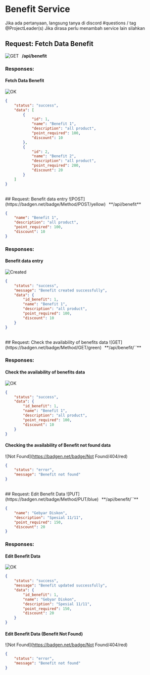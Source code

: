 # Benefit Service
Jika ada pertanyaan, langsung tanya di discord #questions / tag @ProjectLeader(s)
Jika dirasa perlu menambah service lain silahkan
## Request: Fetch Data Benefit
![GET](https://badgen.net/badge/Method/GET/green)<span style="padding:10px">**/api/benefit**</span>


### Responses:
#### Fetch Data Benefit
![OK](https://badgen.net/badge/OK/200/green)
```json
{
    "status": "success",
    "data": [
        {
            "id": 1,
            "name": "Benefit 1",
            "description": "all product",
            "point_required": 100,
            "discount": 10
        },
        {
            "id": 2,
            "name": "Benefit 2",
            "description": "all product",
            "point_required": 200,
            "discount": 20
        }
    ]
}
```

<br>
## Request: Benefit data entry
![POST](https://badgen.net/badge/Method/POST/yellow)<span style="padding:10px">**/api/benefit**</span>

```json
{
    "name": "Benefit 1",
    "description": "all product",
    "point_required": 100,
    "discount": 10
}
```

### Responses:
#### Benefit data entry
![Created](https://badgen.net/badge/Created/201/green)
```json
{
    "status": "success",
    "message": "Benefit created successfully",
    "data": {
        "id_benefit": 1,
        "name": "Benefit 1",
        "description": "all product",
        "point_required": 100,
        "discount": 10
    }
}
```

<br>
## Request: Check the availability of benefits data
![GET](https://badgen.net/badge/Method/GET/green)<span style="padding:10px">**/api/benefit/`<int:benefit_id>`**</span>


### Responses:
#### Check the availability of benefits data
![OK](https://badgen.net/badge/OK/200/green)
```json
{
    "status": "success",
    "data": {
        "id_benefit": 1,
        "name": "Benefit 1",
        "description": "all product",
        "point_required": 100,
        "discount": 10
    }
}
```
#### Checking the availability of Benefit not found data
![Not Found](https://badgen.net/badge/Not Found/404/red)
```json
{
    "status": "error",
    "message": "Benefit not found"
}
```

<br>
## Request: Edit Benefit Data
![PUT](https://badgen.net/badge/Method/PUT/blue)<span style="padding:10px">**/api/benefit/`<int:benefit_id>`**</span>

```json
{
    "name": "Gebyar Diskon",
    "description": "Spesial 11/11",
    "point_required": 150,
    "discount": 20
}
```

### Responses:
#### Edit Benefit Data
![OK](https://badgen.net/badge/OK/200/green)
```json
{
    "status": "success",
    "message": "Benefit updated successfully",
    "data": {
        "id_benefit": 1,
        "name": "Gebyar Diskon",
        "description": "Spesial 11/11",
        "point_required": 150,
        "discount": 20
    }
}
```
#### Edit Benefit Data (Benefit Not Found)
![Not Found](https://badgen.net/badge/Not Found/404/red)
```json
{
    "status": "error",
    "message": "Benefit not found"
}
```

<br>

